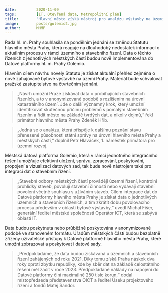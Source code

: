 ```yaml
---
date:         2020-11-09
tags:         [IT, Otevřená data, Metropolitní plán]
title:        "Hlavní město získá nástroj pro analýzu výstavby na území městských částí"
image: 	      posts/golemio2.jpg
author:       MHMP
---
```


Rada hl. m. Prahy souhlasila na pondělním jednání se změnou Statutu hlavního města Prahy, která reaguje na dlouhodobý nedostatek informací o aktuálním procesu v rámci územního a stavebního řízení. Data o těchto řízeních z jednotlivých městských částí budou nově implementována do Datové platformy hl. m. Prahy Golemio.

Hlavním cílem návrhu novely Statutu je získat aktuální přehled zejména o nově zahajované bytové výstavbě na území Prahy. Materiál bude schvalovat pražské zastupitelstvo na čtvrtečním jednání.

> „Návrh umožní Praze získávat data o probíhajících stavebních řízeních, a to v anonymizované podobě s rozlišením na úrovni katastrálního území. Jde o další významný krok, který umožní identifikovat skutečnou příčinu problémů s pomalým stavebním řízením a řídit město na základě tvrdých dat, a nikoliv dojmů,“ řekl primátor hlavního města Prahy Zdeněk Hřib.

> „Jedná se o analýzu, která přispěje k dalšímu poznání stavu přenesené působnosti státní správy na úrovni hlavního města Prahy a městských částí,“ doplnil Petr Hlaváček, 1. náměstek primátora pro územní rozvoj.

Městská datová platforma Golemio, která v rámci jednotného integračního řešení umožňuje efektivní uložení, správu, zpracování, poskytování, propojení a vizualizaci datových sad, tak bude nově nástrojem také pro integraci dat o stavebním řízení.

> „Stavební odbory městských částí provádějí územní řízení, kontrolní prohlídky staveb, povolují stavební činnosti nebo vydávají stavební povolení včetně souhlasu s užíváním staveb. Cílem integrace dat do Datové platformy hlavního města Prahy je získat data o jednotlivých územních a stavebních řízeních, a tím zkrátit dobu povolovacího procesu především v oblasti bytové výstavby,“ uvedl Michal Fišer, generální ředitel městské společnosti Operátor ICT, která se zabývá oblastí IT.

Data budou poskytnuta nebo průběžně poskytována v anonymizované podobě ve stanoveném formátu. Úřadům městských částí budou bezplatně zřízeny uživatelské přístupy k Datové platformě hlavního města Prahy, které umožní zobrazovat a poskytovat i datové sady.

> „Předpokládáme, že data budou získávaná u územních a stavebních řízení zahájených od roku 2021. Díky tomu získá Praha náskok dva roky oproti zbytku republiky, kde by sběr dat na základě celostátního řešení měl začít v roce 2023. Předpokládané náklady na napojení do Datové platformy činí maximálně 250 tisíc korun,“ dodal místopředseda představenstva OICT a ředitel Úseku projektového řízení a fondů Matej Šandor.
